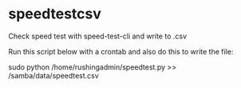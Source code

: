 # speedtestcsv
Check speed test with speed-test-cli and write to .csv

Run this script below with a crontab and also do this to write the file:

sudo python /home/rushingadmin/speedtest.py >> /samba/data/speedtest.csv
